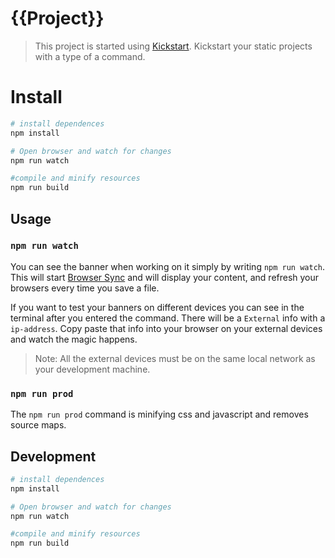 # {{Project}}
> This project is started using [Kickstart](https://github.com/LasseHaslev/Kickstart).
> Kickstart your static projects with a type of a command.

# Install
``` bash
# install dependences
npm install

# Open browser and watch for changes
npm run watch

#compile and minify resources
npm run build
```

## Usage

### `npm run watch`
You can see the banner when working on it simply by writing `npm run watch`.
This will start [Browser Sync](https://www.browsersync.io/) and will display your content, and refresh your browsers every time you save a file.

If you want to test your banners on different devices you can see in the terminal after you entered the command.
There will be a `External` info with a `ip-address`. 
Copy paste that info into your browser on your external devices and watch the magic happens.

> Note: All the external devices must be on the same local network as your development machine.

### `npm run prod`
The `npm run prod` command is minifying css and javascript and removes source maps.
<!-- The prod command will also change `AdaptData` to `LightAdaptData`. -->

## Development
``` bash
# install dependences
npm install

# Open browser and watch for changes
npm run watch

#compile and minify resources
npm run build
```
